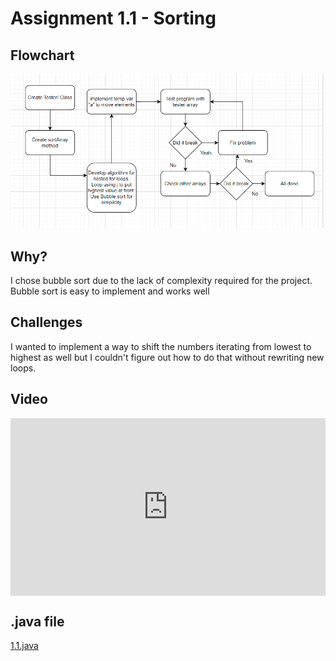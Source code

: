 # Assignment 1.1 - Sorting

## Flowchart

![](<Screenshot (13).png>)

## Why?

I chose bubble sort due to the lack of complexity required for the project. Bubble sort is easy to implement and works well

## Challenges

I wanted to implement a way to shift the numbers iterating from lowest to highest as well but I couldn't figure out how to do that without rewriting new loops. 

## Video

<div style="position: relative; padding-bottom: 56.25%; height: 0;"><iframe src="https://www.loom.com/embed/7c5ab75724a342fe872e4e3269fb56e4?sid=f38f383b-cc62-4b4c-9f76-44227de9bab9" frameborder="0" webkitallowfullscreen mozallowfullscreen allowfullscreen style="position: absolute; top: 0; left: 0; width: 100%; height: 100%;"></iframe></div>

## .java file

[1.1.java](https://github.com/Gabrielboudreau/MyRepo/blob/main/Main/Projects/project_1_1.java)
